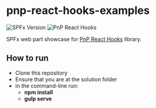 # pnp-react-hooks-examples

![SPFx Version](https://img.shields.io/badge/SPFx_Version-1.14-green.svg)
![PnP React Hooks](https://img.shields.io/badge/pnp--react--hooks-1.0.0-green.svg)

SPFx web part showcase for [PnP React Hooks]() library.


## How to run

- Clone this repository
- Ensure that you are at the solution folder
- in the command-line run:
  - **npm install**
  - **gulp serve**
